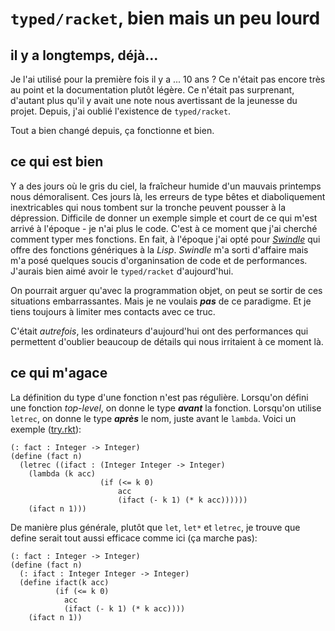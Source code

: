# `typed/racket`, bien mais un peu lourd

## il y a longtemps, déjà...

Je l'ai utilisé pour la première fois il y a ... 10 ans ? Ce n'était pas encore très au point et la documentation plutôt légère. Ce n'était pas surprenant, d'autant plus qu'il y avait une note nous avertissant de la jeunesse du projet. Depuis, j'ai oublié l'existence de `typed/racket`.

Tout a bien changé depuis, ça fonctionne et bien.

## ce qui est bien

Y a des jours où le gris du ciel, la fraîcheur humide d'un mauvais printemps nous démoralisent. Ces jours là, les erreurs de type bêtes et diaboliquement inextricables qui nous tombent sur la tronche peuvent pousser à la dépression. Difficile de donner un exemple simple et court de ce qui m'est arrivé à l'époque - je n'ai plus le code. C'est à ce moment que j'ai cherché comment typer mes fonctions. En fait, à l'époque j'ai opté pour *[Swindle](https://docs.racket-lang.org/swindle/index.html)* qui offre des fonctions génériques à la *Lisp*. *Swindle* m'a sorti d'affaire mais m'a posé quelques soucis d'organinsation de code et de performances.  J'aurais bien aimé avoir le `typed/racket` d'aujourd'hui.

On pourrait arguer qu'avec la programmation objet, on peut se sortir de ces situations embarrassantes. Mais je ne voulais ***pas*** de ce paradigme. Et je tiens toujours à limiter mes contacts avec ce truc.

C'était *autrefois*, les ordinateurs d'aujourd'hui ont des performances qui permettent d'oublier beaucoup de détails qui nous irritaient à ce moment là.

## ce qui m'agace

La définition du type d'une fonction n'est pas régulière. Lorsqu'on défini une fonction *top-level*, on donne le type ***avant*** la fonction. Lorsqu'on utilise `letrec`, on donne le type ***après*** le nom, juste avant le `lambda`. Voici un exemple ([try.rkt](try.rkt)):

```Racket
(: fact : Integer -> Integer)
(define (fact n)
  (letrec ((ifact : (Integer Integer -> Integer)
    (lambda (k acc)
                    (if (<= k 0)
                        acc
                        (ifact (- k 1) (* k acc))))))
    (ifact n 1)))
```

De manière plus générale, plutôt que `let`, `let*` et `letrec`, je trouve que define serait tout aussi efficace comme ici (ça marche pas):

```Racket
(: fact : Integer -> Integer)
(define (fact n)
  (: ifact : Integer Integer -> Integer)
  (define ifact(k acc)
          (if (<= k 0)
            acc
            (ifact (- k 1) (* k acc))))
    (ifact n 1))
```